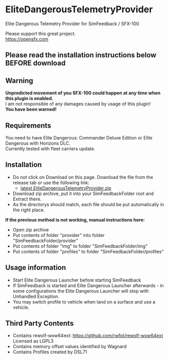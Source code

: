 # EliteDangerousTelemetryProvider
Elite Dangerous Telemetry Provider for SimFeedback / SFX-100  

Please support this great project.  
https://opensfx.com

## Please read the installation instructions below BEFORE download 

## Warning  
**Unpredicted movement of you SFX-100 could happen at any time when this plugin is enabled.**  
I am not responsible of any damages caused by usage of this plugin!  
**You have been warned!**  

## Requirements
You need to have Elite Dangerous: Commander Deluxe Edition or Elite Dangerous with Horizons DLC.  
Currently tested with fleet carriers update.  

## Installation
- Do not click on Download on this page. Download the file from the release tab or use the following link:
  - [latest EliteDangerousTelemetryProvider.zip](https://github.com/ashupp/EliteDangerousTelemetryProvider/releases/latest/download/EliteDangerousTelemetryProvider.zip)  
- Download zip archive, put it into your SimFeedbackFolder root and Extract there.  
- As the directorys should match, each file should be put automatically in the right place.  
  
**If the previous method is not working, manual instructions here:**     
- Open zip archive
- Put contents of folder "provider" into folder "SimFeedbackFolder/provider"  
- Put contents of folder "img" to folder "SimFeedbackFolder/img"  
- Put contents of folder "profiles" to folder "SimFeedbackFolder/profiles"  

## Usage information
- Start Elite Dangerous Launcher before starting SimFeedback  
- If SimFeedback is started and Elite Dangerous Launcher afterwards - in some configurations the Elite Dangerous Launcher will stop with Unhandled Exception.  
- You may switch profile to vehicle when land on a surface and use a vehicle.  

## Third Party Contents
- Contains rewolf-wow64ext: https://github.com/rwfpl/rewolf-wow64ext Licensed as LGPL3  
- Contains memory offset values identified by Wagnard  
- Contains Profiles created by DSL71
